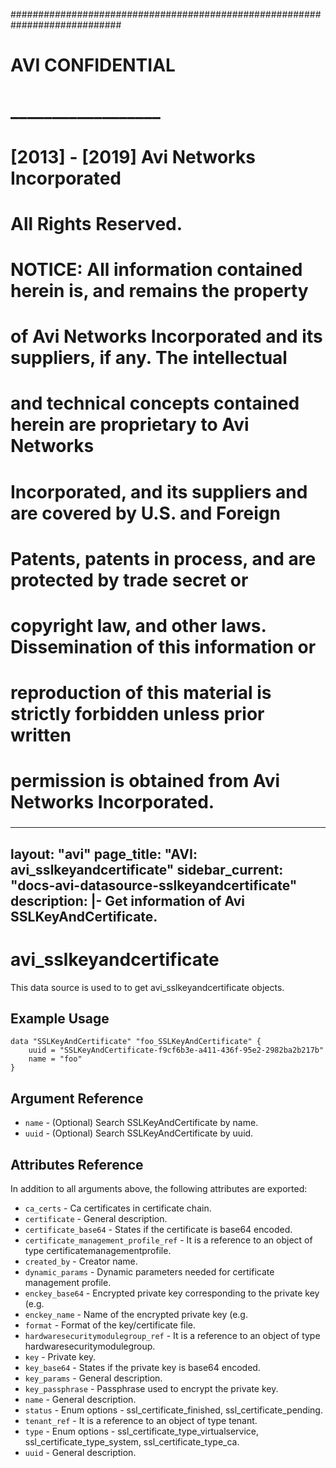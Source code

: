 
############################################################################
#
# AVI CONFIDENTIAL
# __________________
#
# [2013] - [2019] Avi Networks Incorporated
# All Rights Reserved.
#
# NOTICE: All information contained herein is, and remains the property
# of Avi Networks Incorporated and its suppliers, if any. The intellectual
# and technical concepts contained herein are proprietary to Avi Networks
# Incorporated, and its suppliers and are covered by U.S. and Foreign
# Patents, patents in process, and are protected by trade secret or
# copyright law, and other laws. Dissemination of this information or
# reproduction of this material is strictly forbidden unless prior written
# permission is obtained from Avi Networks Incorporated.
###

---
layout: "avi"
page_title: "AVI: avi_sslkeyandcertificate"
sidebar_current: "docs-avi-datasource-sslkeyandcertificate"
description: |-
  Get information of Avi SSLKeyAndCertificate.
---

# avi_sslkeyandcertificate

This data source is used to to get avi_sslkeyandcertificate objects.

## Example Usage

```hcl
data "SSLKeyAndCertificate" "foo_SSLKeyAndCertificate" {
    uuid = "SSLKeyAndCertificate-f9cf6b3e-a411-436f-95e2-2982ba2b217b"
    name = "foo"
}
```

## Argument Reference

* `name` - (Optional) Search SSLKeyAndCertificate by name.
* `uuid` - (Optional) Search SSLKeyAndCertificate by uuid.

## Attributes Reference

In addition to all arguments above, the following attributes are exported:

* `ca_certs` - Ca certificates in certificate chain.
* `certificate` - General description.
* `certificate_base64` - States if the certificate is base64 encoded.
* `certificate_management_profile_ref` - It is a reference to an object of type certificatemanagementprofile.
* `created_by` - Creator name.
* `dynamic_params` - Dynamic parameters needed for certificate management profile.
* `enckey_base64` - Encrypted private key corresponding to the private key (e.g.
* `enckey_name` - Name of the encrypted private key (e.g.
* `format` - Format of the key/certificate file.
* `hardwaresecuritymodulegroup_ref` - It is a reference to an object of type hardwaresecuritymodulegroup.
* `key` - Private key.
* `key_base64` - States if the private key is base64 encoded.
* `key_params` - General description.
* `key_passphrase` - Passphrase used to encrypt the private key.
* `name` - General description.
* `status` - Enum options - ssl_certificate_finished, ssl_certificate_pending.
* `tenant_ref` - It is a reference to an object of type tenant.
* `type` - Enum options - ssl_certificate_type_virtualservice, ssl_certificate_type_system, ssl_certificate_type_ca.
* `uuid` - General description.

